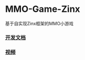 # MMO-Game-Zinx
基于自实现Zinx框架的MMO小游戏
### [开发文档](https://www.yuque.com/aceld/npyr8s/geg4eh#81506e7e)
### [视频](https://www.bilibili.com/video/BV1wE411d7th?p=79&vd_source=9b673699ca32ec6b506f95f8fe6158ac)

